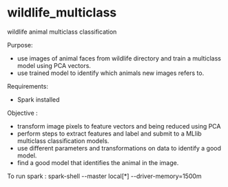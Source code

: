 # wildlife_multiclass
wildlife animal multiclass classification

Purpose: 
- use images of animal faces from wildlife directory and train a multiclass model using PCA vectors.
- use trained model to identify which animals new images refers to.
		 
Requirements: 
- Spark installed

Objective :
- transform image pixels to feature vectors and being reduced using PCA  
- perform steps to extract features and label and submit to a MLlib multiclass classification models.
- use different parameters and transformations on data to identify a good model.
- find a good model that identifies the animal in the image.

To run spark :
spark-shell --master local[*] --driver-memory=1500m